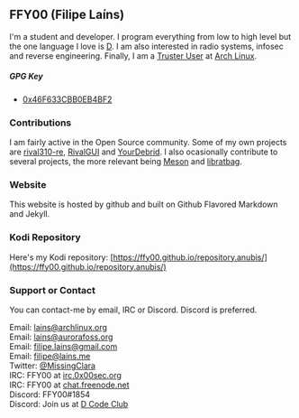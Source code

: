 ## FFY00 (Filipe Laíns)

I'm a student and developer. I program everything from low to high level but the one language I love is [D](https://dlang.org). I am also interested in radio systems, infosec and reverse engineering. Finally, I am a [Truster User](https://wiki.archlinux.org/index.php/Trusted_Users) at [Arch Linux](https://www.archlinux.org).

##### GPG Key
  * [0x46F633CBB0EB4BF2](https://pgp.mit.edu/pks/lookup?op=vindex&search=0x46F633CBB0EB4BF2)

### Contributions

I am fairly active in the Open Source community. Some of my own projects are [rival310-re](https://github.com/FFY00/rival310-re), [RivalGUI](https://github.com/FFY00/rivalgui) and [YourDebrid](https://github.com/FFY00/yourdebrid). I also ocasionally contribute to several projects, the more relevant being [Meson](https://github.com/mesonbuild/meson) and [libratbag](https://github.com/libratbag/libratbag).

### Website

This website is hosted by github and built on Github Flavored Markdown and Jekyll.

### Kodi Repository

Here's my Kodi repository: [https://ffy00.github.io/repository.anubis/](https://ffy00.github.io/repository.anubis/)

### Support or Contact

You can contact-me by email, IRC or Discord. Discord is preferred.

Email: [lains@archlinux.org](mailto:lains@archlinux.org)  
Email: [lains@aurorafoss.org](mailto:lains@aurorafoss.org)  
Email: [filipe.lains@gmail.com](mailto:filipe.lains@gmail.com)  
Email: [filipe@lains.me](mailto:filipe@lains.me)  
Twitter: [@MissingClara](https://twitter.com/MissingClara)  
IRC: FFY00 at [irc.0x00sec.org](irc:irc.0x00sec.org)  
IRC: FFY00 at [chat.freenode.net](irc:chat.freenode.net)  
Discord: FFY00#1854  
Discord: Join us at [D Code Club](https://discord.gg/4mCydwt)
